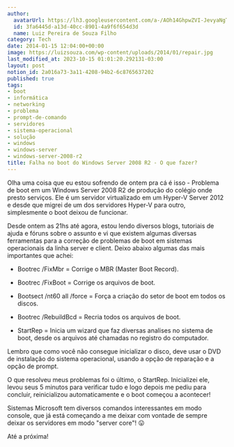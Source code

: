 ```yaml
---
author:
  avatarUrl: https://lh3.googleusercontent.com/a-/AOh14GhpwZVI-JevyaNgTdlrOT6YN20cI6V9Kxtq38Ij8AQ=s100
  id: 3fa6445d-a13d-40cc-8901-4a9f6f654d3d
  name: Luiz Pereira de Souza Filho
category: Tech
date: 2014-01-15 12:04:00+00:00
image: https://luizsouza.com/wp-content/uploads/2014/01/repair.jpg
last_modified_at: 2023-10-15 01:01:20.292131-03:00
layout: post
notion_id: 2a016a73-3a11-4208-94b2-6c8765637202
published: true
tags:
- boot
- informática
- networking
- problema
- prompt-de-comando
- servidores
- sistema-operacional
- solução
- windows
- windows-server
- windows-server-2008-r2
title: Falha no boot do Windows Server 2008 R2 - O que fazer?
---
```


Olha uma coisa que eu estou sofrendo de ontem pra cá é isso - Problema de boot em um Windows Server 2008 R2 de produção do colégio onde presto serviços. Ele é um servidor virtualizado em um Hyper-V Server 2012 e desde que migrei de um dos servidores Hyper-V para outro, simplesmente o boot deixou de funcionar.

Desde ontem as 21hs até agora, estou lendo diversos blogs, tutoriais de ajuda e fóruns sobre o assunto e vi que existem algumas diversas ferramentas para a correção de problemas de boot em sistemas operacionais da linha server e client. Deixo abaixo algumas das mais importantes que achei:

* Bootrec /FixMbr = Corrige o MBR (Master Boot Record).

* Bootrec /FixBoot = Corrige os arquivos de boot.

* Bootsect /nt60 all /force = Força a criação do setor de boot em todos os discos.

* Bootrec /RebuildBcd = Recria todos os arquivos de boot.

* StartRep = Inicia um wizard que faz diversas analises no sistema de boot, desde os arquivos até chamadas no registro do computador.

Lembro que como você não consegue inicializar o disco, deve usar o DVD de instalação do sistema operacional, usando a opção de reparação e a opção de prompt.

O que resolveu meus problemas foi o último, o StartRep. Inicializei ele, levou seus 5 minutos para verificar tudo e logo depois me pediu para concluir, reinicializou automaticamente e o boot começou a acontecer!

Sistemas Microsoft tem diversos comandos interessantes em modo console, que já está começando a me deixar com vontade de sempre deixar os servidores em modo "server core"! 😛

Até a próxima!

